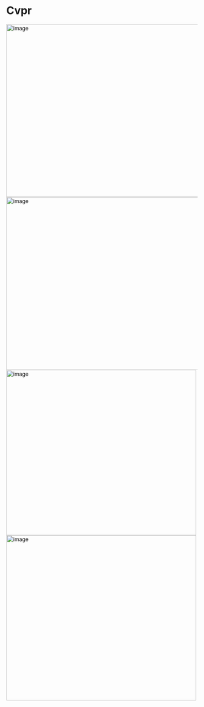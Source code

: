# Cvpr
<img width="567" height="455" alt="image" src="https://github.com/user-attachments/assets/86c6a7f9-69f9-41ed-a8f0-f2bbe3825c13" />
<img width="584" height="455" alt="image" src="https://github.com/user-attachments/assets/b6c36b92-c8a0-49be-b4d2-666beddf474a" />
<img width="500" height="435" alt="image" src="https://github.com/user-attachments/assets/3160fbf4-a801-4e1e-9955-a86d6b073a68" />
<img width="500" height="435" alt="image" src="https://github.com/user-attachments/assets/ecc54798-e635-4fe8-90ab-61c8835ab652" />



